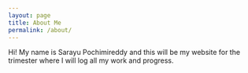 ```yaml
---
layout: page
title: About Me
permalink: /about/
---
```


Hi! My name is Sarayu Pochimireddy and this will be my website for the trimester where I will log all my work and progress.